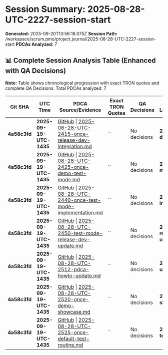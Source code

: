 # Session Summary: 2025-08-28-UTC-2227-session-start

**Generated:** 2025-09-20T13:56:18.075Z
**Session Path:** /workspace/scrum.pmo/project.journal/2025-08-28-UTC-2227-session-start
**PDCAs Analyzed:** 7

## **📊 Complete Session Analysis Table (Enhanced with QA Decisions)**

**Note:** Table shows chronological progression with exact TRON quotes and complete QA Decisions. Total PDCAs analyzed: 7

| **Git SHA** | **UTC Time** | **PDCA Source/Evidence** | **Exact TRON Quotes** | **QA Decisions** | **Key Learning/Achievement** |
|-------------|--------------|--------------------------|------------------------|------------------|-----------------------------|
| **4a58c3fd** | **2025-09-19-UTC-1435** | [GitHub](https://github.com/Cerulean-Circle-GmbH/Web4Articles/blob/dev/2025-09-19-UTC-1657/scrum.pmo/project.journal/2025-08-28-UTC-2227-session-start/pdca/2025-08-28-UTC-2415-once-release-dev-integration.md) \| [2025-08-28-UTC-2415-once-release-dev-integration.md](N/A) | `` | No decisions | **2415 once release dev integration.md** |
| **4a58c3fd** | **2025-09-19-UTC-1435** | [GitHub](https://github.com/Cerulean-Circle-GmbH/Web4Articles/blob/dev/2025-09-19-UTC-1657/scrum.pmo/project.journal/2025-08-28-UTC-2227-session-start/pdca/2025-08-28-UTC-2425-once-demo-test-mode.md) \| [2025-08-28-UTC-2425-once-demo-test-mode.md](N/A) | `` | No decisions | **2425 once demo test mode.md** |
| **4a58c3fd** | **2025-09-19-UTC-1435** | [GitHub](https://github.com/Cerulean-Circle-GmbH/Web4Articles/blob/dev/2025-09-19-UTC-1657/scrum.pmo/project.journal/2025-08-28-UTC-2227-session-start/pdca/2025-08-28-UTC-2440-once-test-mode-implementation.md) \| [2025-08-28-UTC-2440-once-test-mode-implementation.md](N/A) | `` | No decisions | **2440 once test mode implementation.md** |
| **4a58c3fd** | **2025-09-19-UTC-1435** | [GitHub](https://github.com/Cerulean-Circle-GmbH/Web4Articles/blob/dev/2025-09-19-UTC-1657/scrum.pmo/project.journal/2025-08-28-UTC-2227-session-start/pdca/2025-08-28-UTC-2450-test-mode-release-dev-update.md) \| [2025-08-28-UTC-2450-test-mode-release-dev-update.md](N/A) | `` | No decisions | **2450 test mode release dev update.md** |
| **4a58c3fd** | **2025-09-19-UTC-1435** | [GitHub](https://github.com/Cerulean-Circle-GmbH/Web4Articles/blob/dev/2025-09-19-UTC-1657/scrum.pmo/project.journal/2025-08-28-UTC-2227-session-start/pdca/2025-08-28-UTC-2512-pdca-howto-update.md) \| [2025-08-28-UTC-2512-pdca-howto-update.md](N/A) | `` | No decisions | **2512 pdca howto update.md** |
| **4a58c3fd** | **2025-09-19-UTC-1435** | [GitHub](https://github.com/Cerulean-Circle-GmbH/Web4Articles/blob/dev/2025-09-19-UTC-1657/scrum.pmo/project.journal/2025-08-28-UTC-2227-session-start/pdca/2025-08-28-UTC-2520-once-demo-showcase.md) \| [2025-08-28-UTC-2520-once-demo-showcase.md](N/A) | `` | No decisions | **2520 once demo showcase.md** |
| **4a58c3fd** | **2025-09-19-UTC-1435** | [GitHub](https://github.com/Cerulean-Circle-GmbH/Web4Articles/blob/dev/2025-09-19-UTC-1657/scrum.pmo/project.journal/2025-08-28-UTC-2227-session-start/pdca/2025-08-28-UTC-2525-once-default-test-routine.md) \| [2025-08-28-UTC-2525-once-default-test-routine.md](N/A) | `` | No decisions | **2525 once default test routine.md** |
